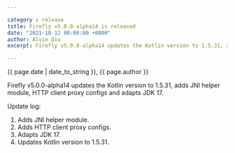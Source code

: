 ```yaml
---

category : release
title: Firefly v5.0.0-alpha14 is released
date: "2021-10-12 00:00:00 +0800"
author: Alvin Qiu
excerpt: Firefly v5.0.0-alpha14 updates the Kotlin version to 1.5.31, adds JNI helper module, HTTP client proxy configs and adapts JDK 17.  Please click view all to see the details.  

---
```

<p class="text-muted"> {{ page.date | date_to_string }}, {{ page.author }}</p>

Firefly v5.0.0-alpha14 updates the Kotlin version to 1.5.31, adds JNI helper module, HTTP client proxy configs and adapts JDK 17.

Update log:
1. Adds JNI helper module.
2. Adds HTTP client proxy configs.
3. Adapts JDK 17.
4. Updates Kotlin version to 1.5.31.